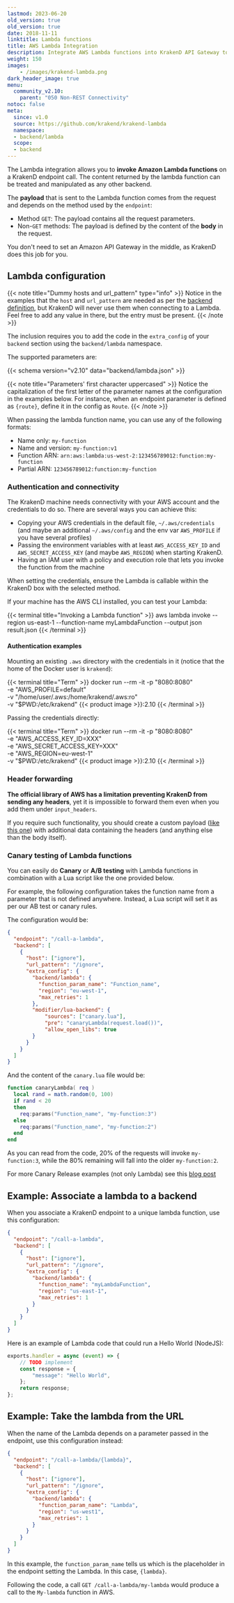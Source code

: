 ```yaml
---
lastmod: 2023-06-20
old_version: true
old_version: true
date: 2018-11-11
linktitle: Lambda functions
title: AWS Lambda Integration
description: Integrate AWS Lambda functions into KrakenD API Gateway to leverage serverless computing for scalable and event-driven API processing
weight: 150
images:
    - /images/krakend-lambda.png
dark_header_image: true
menu:
  community_v2.10:
    parent: "050 Non-REST Connectivity"
notoc: false
meta:
  since: v1.0
  source: https://github.com/krakend/krakend-lambda
  namespace:
  - backend/lambda
  scope:
  - backend
---
```


The Lambda integration allows you to **invoke Amazon Lambda functions** on a KrakenD endpoint call. The content returned by the lambda function can be treated and manipulated as any other backend.

The **payload** that is sent to the Lambda function comes from the request and depends on the method used by the `endpoint`:

*   Method `GET`: The payload contains all the request parameters.
*   Non-`GET` methods: The payload is defined by the content of the **body** in the request.

You don't need to set an Amazon API Gateway in the middle, as KrakenD does this job for you.


## Lambda configuration

{{< note title="Dummy hosts and url_pattern" type="info" >}}
Notice in the examples that the `host` and `url_pattern` are needed as per the [backend definition](/docs/v2.11/v2.10/backends/), but KrakenD will never use them when connecting to a Lambda. Feel free to add any value in there, but the entry must be present.
{{< /note >}}

The inclusion requires you to add the code in the `extra_config` of your `backend` section using the `backend/lambda` namespace.

The supported parameters are:




{{< schema version="v2.10" data="backend/lambda.json" >}}

{{< note title="Parameters' first character uppercased" >}}
Notice the capitalization of the first letter of the parameter names at the configuration in the examples below. For instance, when an endpoint parameter is defined as `{route}`, define it in the config as `Route`.
{{< /note >}}

When passing the lambda function name, you can use any of the following formats:

- Name only: `my-function`
- Name and version: `my-function:v1`
- Function ARN: `arn:aws:lambda:us-west-2:123456789012:function:my-function`
- Partial ARN: `123456789012:function:my-function`

### Authentication and connectivity

The KrakenD machine needs connectivity with your AWS account and the credentials to do so. There are several ways you can achieve this:

- Copying your AWS credentials in the default file, `~/.aws/credentials` (and maybe an additional `~/.aws/config` and the env var `AWS_PROFILE` if you have several profiles)
- Passing the environment variables with at least `AWS_ACCESS_KEY_ID` and `AWS_SECRET_ACCESS_KEY` (and maybe `AWS_REGION`) when starting KrakenD.
- Having an IAM user with a policy and execution role that lets you invoke the function from the machine

When setting the credentials, ensure the Lambda is callable within the KrakenD box with the selected method.

If your machine has the AWS CLI installed, you can test your Lambda:

{{< terminal title="Invoking a Lambda function" >}}
aws lambda invoke --region us-east-1 --function-name myLambdaFunction --output json result.json
{{< /terminal >}}

#### Authentication examples
Mounting an existing `.aws` directory with the credentials in it (notice that the home of the Docker user is `krakend`):

{{< terminal title="Term" >}}
docker run --rm -it -p "8080:8080" \
    -e "AWS_PROFILE=default" \
    -v "/home/user/.aws:/home/krakend/.aws:ro" \
    -v "$PWD:/etc/krakend" {{< product image >}}:2.10
{{< /terminal >}}

Passing the credentials directly:

{{< terminal title="Term" >}}
docker run --rm -it -p "8080:8080" \
    -e "AWS_ACCESS_KEY_ID=XXX" \
    -e "AWS_SECRET_ACCESS_KEY=XXX" \
    -e "AWS_REGION=eu-west-1" \
    -v "$PWD:/etc/krakend" {{< product image >}}:2.10
{{< /terminal >}}

### Header forwarding
**The official library of AWS has a limitation preventing KrakenD from sending any headers**, yet it is impossible to forward them even when you add them under `input_headers`.

If you require such functionality, you should create a custom payload ([like this one](https://github.com/awsdocs/aws-lambda-developer-guide/blob/main/sample-apps/nodejs-apig/event.json)) with additional data containing the headers (and anything else than the body itself).

### Canary testing of Lambda functions
You can easily do **Canary** or **A/B testing** with Lambda functions in combination with a Lua script like the one provided below.

For example, the following configuration takes the function name from a parameter that is not defined anywhere. Instead, a Lua script will set it as per our AB test or canary rules.

The configuration would be:

```json
{
  "endpoint": "/call-a-lambda",
  "backend": [
    {
      "host": ["ignore"],
      "url_pattern": "/ignore",
      "extra_config": {
        "backend/lambda": {
          "function_param_name": "Function_name",
          "region": "eu-west-1",
          "max_retries": 1
        },
        "modifier/lua-backend": {
            "sources": ["canary.lua"],
            "pre": "canaryLambda(request.load())",
            "allow_open_libs": true
        }
      }
    }
  ]
}
```
And the content of the `canary.lua` file would be:

```lua
function canaryLambda( req )
  local rand = math.random(0, 100)
  if rand < 20
  then
    req:params("Function_name", "my-function:3")
  else
    req:params("Function_name", "my-function:2")
  end
end
```

As you can read from the code, 20% of the requests will invoke `my-function:3`, while the 80% remaining will fall into the older `my-function:2`.

For more Canary Release examples (not only Lambda) see this [blog post](/blog/canary-releases/)

## Example: Associate a lambda to a backend

When you associate a KrakenD endpoint to a unique lambda function, use this configuration:

```json
{
  "endpoint": "/call-a-lambda",
  "backend": [
    {
      "host": ["ignore"],
      "url_pattern": "/ignore",
      "extra_config": {
        "backend/lambda": {
          "function_name": "myLambdaFunction",
          "region": "us-east-1",
          "max_retries": 1
        }
      }
    }
  ]
}
```

Here is an example of Lambda code that could run a Hello World (NodeJS):

```js
exports.handler = async (event) => {
    // TODO implement
    const response = {
        "message": "Hello World",
    };
    return response;
};
```

## Example: Take the lambda from the URL

When the name of the Lambda depends on a parameter passed in the endpoint, use this configuration instead:

```json
{
  "endpoint": "/call-a-lambda/{lambda}",
  "backend": [
    {
      "host": ["ignore"],
      "url_pattern": "/ignore",
      "extra_config": {
        "backend/lambda": {
          "function_param_name": "Lambda",
          "region": "us-west1",
          "max_retries": 1
        }
      }
    }
  ]
}
```

In this example, the `function_param_name` tells us which is the placeholder in the endpoint setting the Lambda. In this case, `{lambda}`.

Following the code, a call `GET /call-a-lambda/my-lambda` would produce a call to the `My-lambda` function in AWS.

